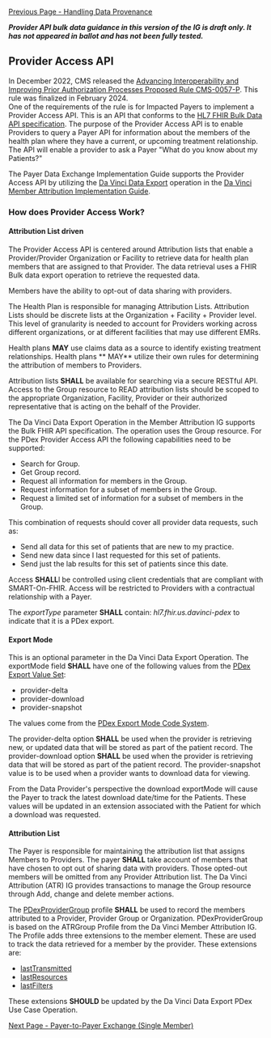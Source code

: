 [Previous Page - Handling Data Provenance](handlingdataprovenance.html)

<div class="stu-note">

<b><i>Provider API bulk data guidance in this version of the IG is draft only. It has not appeared in ballot and has not been fully tested.</i></b>
</div>

## Provider Access API

In December 2022, CMS released the [Advancing Interoperability and Improving Prior Authorization Processes Proposed Rule CMS-0057-P](https://www.cms.gov/newsroom/fact-sheets/advancing-interoperability-and-improving-prior-authorization-processes-proposed-rule-cms-0057-p-fact). 
This rule was finalized in February 2024.  
One of the requirements of the rule is for Impacted Payers to implement a Provider Access API. This is an API that 
conforms to the [HL7 FHIR Bulk Data API specification](https://hl7.org/fhir/uv/bulkdata/).
The purpose of the Provider Access API is to enable Providers to query a Payer API for information about the
members of the health plan where they have a current, or upcoming treatment relationship.
The API will enable a provider to ask a Payer "What do you know about my Patients?"

The Payer Data Exchange Implementation Guide supports the Provider Access API by
utilizing the [Da Vinci Data Export](http://hl7.org/fhir/us/davinci-atr/2023Jan/OperationDefinition-davinci-data-export.html) operation in the [Da Vinci Member Attribution Implementation Guide](http://hl7.org/fhir/us/davinci-atr/2023Jan/index.html).

### How does Provider Access Work?

#### Attribution List driven

The Provider Access API is centered around Attribution lists that enable a Provider/Provider Organization or 
Facility to retrieve data for health plan members that are assigned to that Provider. The data retrieval uses a 
FHIR Bulk data export operation to retrieve the requested data.

Members have the ability to opt-out of data sharing with providers.

The Health Plan is responsible for managing Attribution Lists. Attribution Lists should be 
discrete lists at the Organization + Facility + Provider level. This level of granularity is needed
to account for Providers working across different organizations, or at different facilities that
may use different EMRs.

Health plans **MAY** use claims data as a source to identify existing treatment relationships. 
Health plans ** MAY** utilize their own rules for determining the attribution of members to Providers.

Attribution lists **SHALL** be available for searching via a secure RESTful API. 
Access to the Group resource to READ attribution lists should be scoped to the appropriate Organization, 
Facility, Provider or their authorized representative that is acting on the behalf of the Provider.

The Da Vinci Data Export Operation in the Member Attribution IG supports the Bulk FHIR API specification.
The operation uses the Group resource. For the PDex Provider Access API the following capabilities
need to be supported:

- Search for Group.
- Get Group record.
- Request all information for members in the Group.
- Request information for a subset of members in the Group.
- Request a limited set of information for a subset of members in the Group.

This combination of requests should cover all provider data requests, such as:

- Send all data for this set of patients that are new to my practice.
- Send new data since I last requested for this set of patients.
- Send just the lab results for this set of patients since this date.

Access **SHALL**l be controlled using client credentials that are compliant with SMART-On-FHIR.
Access will be restricted to Providers with a contractual relationship with a Payer.

The _exportType_ parameter **SHALL** contain: _hl7.fhir.us.davinci-pdex_
to indicate that it is a PDex export.

#### Export Mode

This is an optional parameter in the Da Vinci Data Export Operation.
The exportMode field **SHALL** have one of the following values from the [PDex Export Value Set](ValueSet-PDexExportModeVS.html):
- provider-delta
- provider-download
- provider-snapshot

The values come from the [PDex Export Mode Code System](CodeSystem-PdexExportModeCS.html).

The provider-delta option **SHALL** be used when the provider is retrieving new, or updated data that will be stored as part of the patient record.
The provider-download option **SHALL** be used when the provider is retrieving data that will be stored as part of the patient record.
The provider-snapshot value is to be used when a provider wants to download data for viewing.

From the Data Provider's perspective the download exportMode will cause the Payer to track the latest download date/time for the Patients.
These values will be updated in an extension associated with the Patient for which a download was requested.

#### Attribution List

The Payer is responsible for maintaining the attribution list that assigns Members to Providers. 
The payer **SHALL** take account of members that have chosen to opt out of sharing data with providers. 
Those opted-out members will be omitted from any Provider Attribution list. The Da Vinci Attribution (ATR) 
IG provides transactions to manage the Group resource through Add, change and delete member actions.

The [PDexProviderGroup](StructureDefinition-pdex-provider-group.html) profile **SHALL** be used to record the
members attributed to a Provider, Provider Group or Organization. PDexProviderGroup is based on the 
ATRGroup Profile from the Da Vinci Member Attribution IG. The Profile adds three extensions to the 
member element. These are used to track the data retrieved for a member by the provider. 
These extensions are:

- [lastTransmitted](StructureDefinition-base-ext-last-transmission.html)
- [lastResources](StructureDefinition-base-ext-last-types.html)
- [lastFilters](StructureDefinition-base-ext-last-typefilter.html)

These extensions **SHOULD** be updated by the Da Vinci Data Export PDex Use Case Operation.


[Next Page - Payer-to-Payer Exchange (Single Member)](payertopayerexchange.html)
